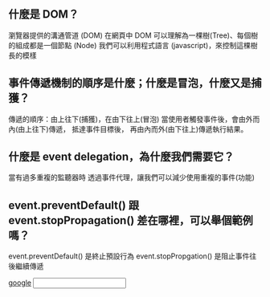 ## 什麼是 DOM？

瀏覽器提供的溝通管道 (DOM)
在網頁中 DOM 可以理解為一棵樹(Tree)、每個樹的組成都是一個節點 (Node)
我們可以利用程式語言 (javascript)，來控制這棵樹長的模樣

## 事件傳遞機制的順序是什麼；什麼是冒泡，什麼又是捕獲？

傳遞的順序：由上往下(捕獲)，在由下往上(冒泡)
當使用者觸發事件後，會由外而內(由上往下)傳遞，
抵達事件目標後，
再由內而外(由下往上)傳遞執行結果。

## 什麼是 event delegation，為什麼我們需要它？

當有過多重複的監聽器時
透過事件代理，讓我們可以減少使用重複的事件(功能)

## event.preventDefault() 跟 event.stopPropagation() 差在哪裡，可以舉個範例嗎？

event.preventDefault() 是終止預設行為
event.stopPropgation() 是阻止事件往後繼續傳遞

<body>
  <a id="aTest" href="http://www.google.com">google</a>
  <input type="text" id="inputTest">
</body>
<script>
    document.getElementById('inputTest').addEventListener('keypress', (e) => {
        e.preventDefault();
    })
    document.getElementById('aTest').addEventListener('click', (e) => {
        e.preventDefault();
    })
</script>